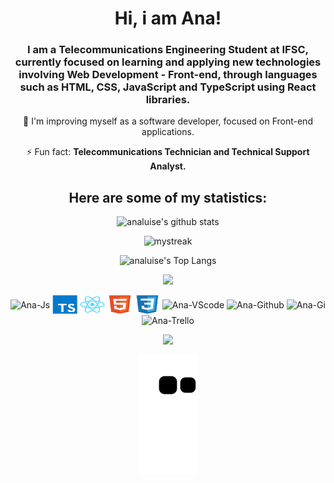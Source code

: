 <div align="center" width="50">
<h1>Hi, i am Ana!
</h1>
<h3 align="center">I am a Telecommunications Engineering Student at IFSC, currently focused on learning and applying new technologies involving Web Development - Front-end, through languages such as HTML, CSS, JavaScript and TypeScript using React libraries.</h3>

🤝 I'm improving myself as a software developer, focused on Front-end applications.
   
⚡ Fun fact: **Telecommunications Technician and Technical Support Analyst.**
   

 
## Here are some of my statistics:

![analuise's github stats](https://github-readme-stats.vercel.app/api?username=analuise&show_icons=true&theme=tokyonight)

<img src="https://github-readme-streak-stats.herokuapp.com/?user=analuise&theme=tokyonight" alt="mystreak"/>

![analuise's Top Langs](https://github-readme-stats.vercel.app/api/top-langs/?username=analuise&theme=tokyonight&layout=compact)

<a href="https://www.youtube.com/watch?v=dQw4w9WgXcQ"><img src="https://user-images.githubusercontent.com/73097560/115834477-dbab4500-a447-11eb-908a-139a6edaec5c.gif"></a>   
   
<img align="center" alt="Ana-Js" height="30" width="40" src="https://cdn.jsdelivr.net/gh/devicons/devicon/icons/javascript/javascript-original.svg">
<img align="center" alt="Ana-Ts" height="30" width="40" src="https://raw.githubusercontent.com/devicons/devicon/master/icons/typescript/typescript-plain.svg">
<img align="center" alt="Ana-React" height="30" width="40" src="https://raw.githubusercontent.com/devicons/devicon/master/icons/react/react-original.svg">
<img align="center" alt="Ana-HTML" height="30" width="40" src="https://raw.githubusercontent.com/devicons/devicon/master/icons/html5/html5-original.svg">
<img align="center" alt="Ana-CSS" height="30" width="40" src="https://raw.githubusercontent.com/devicons/devicon/master/icons/css3/css3-original.svg">
<img align="center" alt="Ana-VScode" height="30" width="40" src="https://cdn.jsdelivr.net/gh/devicons/devicon/icons/vscode/vscode-original.svg">
<img align="center" alt="Ana-Github" height="30" width="40" src="https://cdn.jsdelivr.net/gh/devicons/devicon/icons/github/github-original.svg">
<img align="center" alt="Ana-Gi" height="30" width="40" src="https://cdn.jsdelivr.net/gh/devicons/devicon/icons/git/git-original.svg">
<img align="center" alt="Ana-Trello" height="30" width="40" src="https://cdn.jsdelivr.net/gh/devicons/devicon/icons/trello/trello-plain.svg">
  
   
<a href="https://www.youtube.com/watch?v=dQw4w9WgXcQ"><img src="https://user-images.githubusercontent.com/73097560/115834477-dbab4500-a447-11eb-908a-139a6edaec5c.gif"></a> 
     
![Snake animation](https://github.com/rafaballerini/rafaballerini/blob/output/github-contribution-grid-snake.svg)
   
</div>
